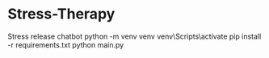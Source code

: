 # Stress-Therapy
Stress release chatbot
python -m venv venv
venv\Scripts\activate
pip install -r requirements.txt
python main.py